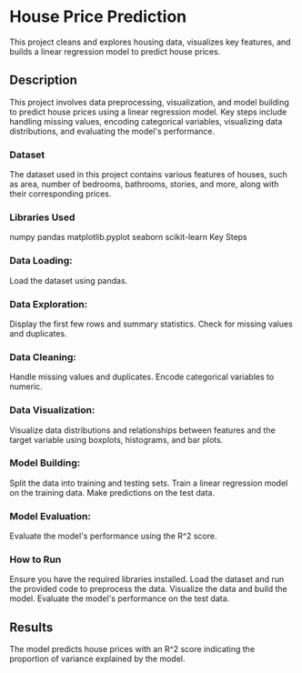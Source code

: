 # House Price Prediction
This project cleans and explores housing data, visualizes key features, and builds a linear regression model to predict house prices.

## Description
This project involves data preprocessing, visualization, and model building to predict house prices using a linear regression model. Key steps include handling missing values, encoding categorical variables, visualizing data distributions, and evaluating the model's performance.

### Dataset
The dataset used in this project contains various features of houses, such as area, number of bedrooms, bathrooms, stories, and more, along with their corresponding prices.

### Libraries Used
numpy
pandas
matplotlib.pyplot
seaborn
scikit-learn
Key Steps
### Data Loading:

Load the dataset using pandas.
### Data Exploration:

Display the first few rows and summary statistics.
Check for missing values and duplicates.
### Data Cleaning:

Handle missing values and duplicates.
Encode categorical variables to numeric.
### Data Visualization:

Visualize data distributions and relationships between features and the target variable using boxplots, histograms, and bar plots.
### Model Building:

Split the data into training and testing sets.
Train a linear regression model on the training data.
Make predictions on the test data.
### Model Evaluation:

Evaluate the model's performance using the R^2 score.
### How to Run
Ensure you have the required libraries installed.
Load the dataset and run the provided code to preprocess the data.
Visualize the data and build the model.
Evaluate the model's performance on the test data.
## Results
The model predicts house prices with an R^2 score indicating the proportion of variance explained by the model.

